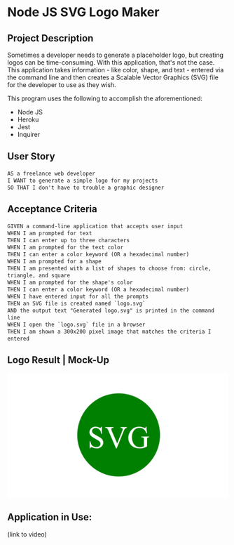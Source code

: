 # Node JS SVG Logo Maker 

## Project Description
Sometimes a developer needs to generate a placeholder logo, but creating logos can be time-consuming. With this application, that's not the case. This application takes information - like color, shape, and text - entered via the command line and then creates a Scalable Vector Graphics (SVG) file for the developer to use as they wish. 

This program uses the following to accomplish the aforementioned:
* Node JS
* Heroku
* Jest
* Inquirer

## User Story

```
AS a freelance web developer
I WANT to generate a simple logo for my projects
SO THAT I don't have to trouble a graphic designer
```

## Acceptance Criteria

```
GIVEN a command-line application that accepts user input
WHEN I am prompted for text
THEN I can enter up to three characters
WHEN I am prompted for the text color
THEN I can enter a color keyword (OR a hexadecimal number)
WHEN I am prompted for a shape
THEN I am presented with a list of shapes to choose from: circle, triangle, and square
WHEN I am prompted for the shape's color
THEN I can enter a color keyword (OR a hexadecimal number)
WHEN I have entered input for all the prompts
THEN an SVG file is created named `logo.svg`
AND the output text "Generated logo.svg" is printed in the command line
WHEN I open the `logo.svg` file in a browser
THEN I am shown a 300x200 pixel image that matches the criteria I entered
```

## Logo Result | Mock-Up
![image](./Assets/Images/10-oop-homework-demo.png)

## Application in Use:

(link to video)